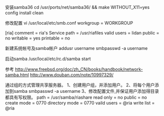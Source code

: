 安装samba36
cd /usr/ports/net/samba36/ && make WITHOUT_X11=yes config install clean

修改配置
vi /usr/local/etc/smb.conf
workgroup = WORKGROUP

[ria]
  comment = ria's Service
  path = /usr/riafiles
  valid users = lidan
  public = no
  writable = yes
  printable = no

新建系统帐号及samba帐户
addusr username
smbpasswd -a username

启动samba
/usr/local/etc/rc.d/samba start
 
参考
http://www.freebsd.org/doc/zh_CN/books/handbook/network-samba.html
http://www.douban.com/note/10997329/


通过组的方式管理共享服务器。
1、创建用户组，并添加用户。
2、将每个用户添加到samba 
smbpasswd -a username
3、修改配置文件,并保证用户添加得目录都具有写权限。
path = /usr/samba/riashare
read only = no
public    = no
create mode = 0770
directory mode = 0770
vaild users = @ria
write list = @ria

  